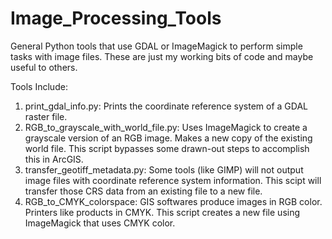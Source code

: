 # Image_Processing_Tools
General Python tools that use GDAL or ImageMagick to perform simple tasks with image files.  These are just my working bits of code and maybe useful to others.

Tools Include:

  1. print_gdal_info.py: Prints the coordinate reference system of a GDAL raster file.
  2. RGB_to_grayscale_with_world_file.py:  Uses ImageMagick to create a grayscale version of an RGB image.  Makes a new copy of the existing world file.  This            script bypasses some drawn-out steps to accomplish this in ArcGIS.
  3. transfer_geotiff_metadata.py:  Some tools (like GIMP) will not output image files with coordinate reference system information.  This scipt will transfer those      CRS data from an existing file to a new file.
  4. RGB_to_CMYK_colorspace:  GIS softwares produce images in RGB color.  Printers like products in CMYK.  This script creates a new file using ImageMagick that          uses CMYK color.
